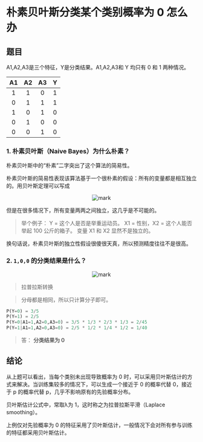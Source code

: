 # 朴素贝叶斯分类某个类别概率为 0 怎么办


## 题目

A1,A2,A3是三个特征，Y是分类结果。A1,A2,A3和 Y 均只有 0 和 1 两种情况。

|A1|A2|A3|Y|
|:---:|:---:|:---:|:---:|
|1|1|0|1|
|0|1|1|1|
|1|0|1|0|
|0|1|0|0|
|0|0|1|0|


### 1. 朴素贝叶斯（Naive Bayes）为什么朴素？

朴素贝叶斯中的“朴素”二字突出了这个算法的简易性。

朴素贝叶斯的简易性表现该算法基于一个很朴素的假设：所有的变量都是相互独立的。用贝叶斯定理可以写成

<center>

![mark](http://images.iterate.site/blog/image/20190915/wpCJYbawMWtN.png?imageslim)

</center>

但是在很多情况下，所有变量两两之间独立，这几乎是不可能的。

> 举个例子：
> Y = 这个人是否是举重运动员。
> X1 = 性别，X2 = 这个人能否举起 100 公斤的箱子。
> 变量 X1 和 X2 显然不是独立的。

换句话说，朴素贝叶斯的独立性假设很傻很天真，所以预测精度往往不是很高。

### 2. `1,0,0` 的分类结果是什么？

<center>

![mark](http://images.iterate.site/blog/image/20190915/dmWsV6vVLD1P.png?imageslim)

</center>

> 拉普拉斯转换

> 分母都是相同，所以只计算分子即可。

```python
P(Y=0) = 3/5
P(Y=1) = 2/5
P(Y=0|A1=1,A2=0,A3=0) = 3/5 * 1/3 * 2/3 * 1/3 = 2/45
P(Y=1|A1=1,A2=0,A3=0) = 2/5 * 1/2 * 1/4 * 1/2 = 1/40
```

> 答： **分类结果为 0**

## 结论

从上题可以看出，当每个类别未出现导致概率为 0 时，可以采用贝叶斯估计的方式来解决。当训练集较多的情况下，可以生成一个接近于 0 的概率代替 0，接近于 p 的概率代替 p，几乎不影响原有的先验概率分布。

贝叶斯估计公式中，常取λ为 1，这时称之为拉普拉斯平滑（Laplace smoothing）。

上例仅对先验概率为 0 的特征采用了贝叶斯估计，一般情况下会对所有参与训练的特征都采用贝叶斯估计。

